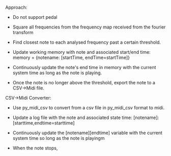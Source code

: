 Approach:
   - Do not support pedal
   - Square all frequencies from the frequency map received from the fourier transform
   - Find closest note to each analysed frequency past a certain threshold.

   - Update working memory with note and associated start/end time: memory = {notename: [startTime, endTime=startTime]}
   - Continuously update the note's end time in memory with the current system time as long as the note is playing.
   - Once the note is no longer above the threshold, export the note to a CSV->Midi file.


CSV->Midi Converter:
   - Use py_midi_csv to convert from a csv file in py_midi_csv format to midi.



   
   - Update a log file with the note and associated state time: [notename]: [starttime,endtime=starttime]
   - Continuously update the [notename][endtime] variable with the current system time so long as the note is playingm
   - When the note stops, 